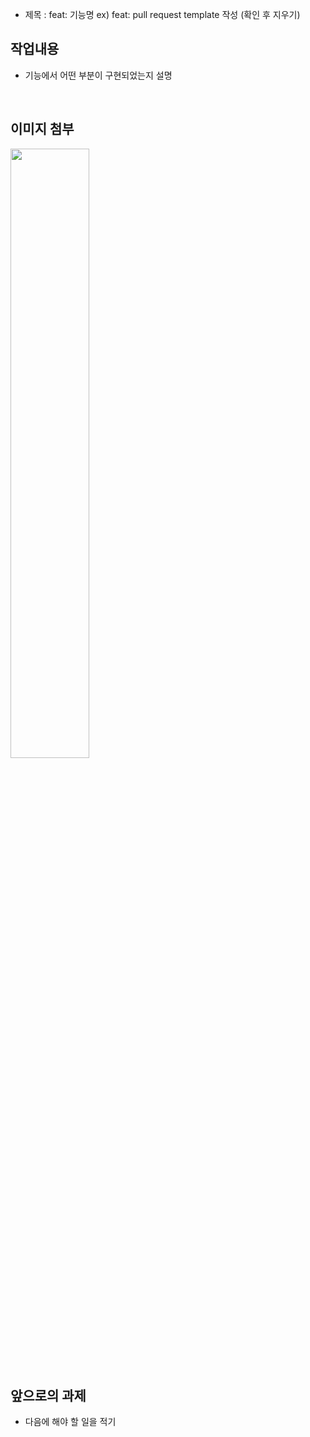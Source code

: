 - 제목 : feat: 기능명
  ex) feat: pull request template 작성
  (확인 후 지우기)

## 작업내용

- 기능에서 어떤 부분이 구현되었는지 설명

  <br/>

## 이미지 첨부

<img src="파일주소" width="50%" height="50%"/>

<br/>

## 앞으로의 과제

- 다음에 해야 할 일을 적기

  <br/>
